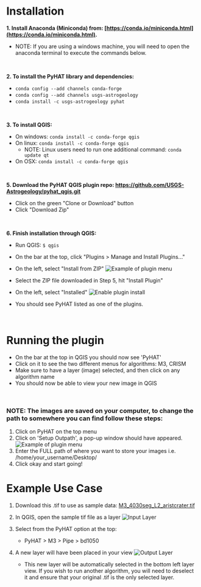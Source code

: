 # Installation

**1. Install Anaconda (Miniconda) from: [https://conda.io/miniconda.html](https://conda.io/miniconda.html).**
        
   * NOTE: If you are using a windows machine, you will need to open the anaconda terminal to execute the commands below.

&nbsp;&nbsp;


**2. To install the PyHAT library and dependencies:**
   * `conda config --add channels conda-forge`
   * `conda config --add channels usgs-astrogeology`
   * `conda install -c usgs-astrogeology pyhat`

&nbsp;&nbsp;


**3. To install QGIS:**
   * On windows: `conda install -c conda-forge qgis`
   * On linux: `conda install -c conda-forge qgis`
       * NOTE: Linux users need to run one additional command: `conda update qt`
   * On OSX: `conda install -c conda-forge qgis`


&nbsp;&nbsp;


**5. Download the PyHAT QGIS plugin repo: <https://github.com/USGS-Astrogeology/pyhat_qgis.git>**
   * Click on the green "Clone or Download" button
   * Click "Download Zip"


&nbsp;&nbsp;


**6. Finish installation through QGIS:**

   * Run QGIS: `$ qgis`

   * On the bar at the top, click "Plugins > Manage and Install Plugins..."

   * On the left, select "Install from ZIP"
   ![Example of plugin menu](https://raw.githubusercontent.com/wiki/USGS-Astrogeology/PyHAT/images/plugin_menu.png)

   * Select the ZIP file downloaded in Step 5, hit "Install Plugin"

   * On the left, select "Installed"
   ![Enable plugin install](https://raw.githubusercontent.com/wiki/USGS-Astrogeology/PyHAT/images/plugin_installed.png)

   * You should see PyHAT listed as one of the plugins.

&nbsp;&nbsp;

# Running the plugin


* On the bar at the top in QGIS you should now see 'PyHAT'
* Click on it to see the two different menus for algorithms: M3, CRISM
* Make sure to have a layer (image) selected, and then click on any algorithm name
* You should now be able to view your new image in QGIS

&nbsp;&nbsp;

### NOTE: The images are saved on your computer, to change the path to somewhere you can find follow these steps: 
1. Click on PyHAT on the top menu
2. Click on 'Setup Outpath', a pop-up window should have appeared.
      ![Example of plugin menu](https://raw.githubusercontent.com/wiki/USGS-Astrogeology/PyHAT/images/plugin_outpath.png)
3. Enter the FULL path of where you want to store your images i.e. /home/your_username/Desktop/
4. Click okay and start going! 


# Example Use Case
1. Download this .tif to use as sample data: [M3_4030seg_L2_aristcrater.tif](https://github.com/USGS-Astrogeology/PyHAT/wiki/files/M3_4030seg_L2_aristcrater.tif)
2. In QGIS, open the sample tif file as a layer
   ![Input Layer](https://raw.githubusercontent.com/wiki/USGS-Astrogeology/PyHAT/images/input.png)
   
3. Select from the PyHAT option at the top:
   * PyHAT > M3 > Pipe > bd1050

4. A new layer will have been placed in your view
   ![Output Layer](https://raw.githubusercontent.com/wiki/USGS-Astrogeology/PyHAT/images/output.png)
   * This new layer will be automatically selected in the bottom left layer view. If you wish to run another algorithm, you will need to deselect it and ensure that your original .tif is the only selected layer.
